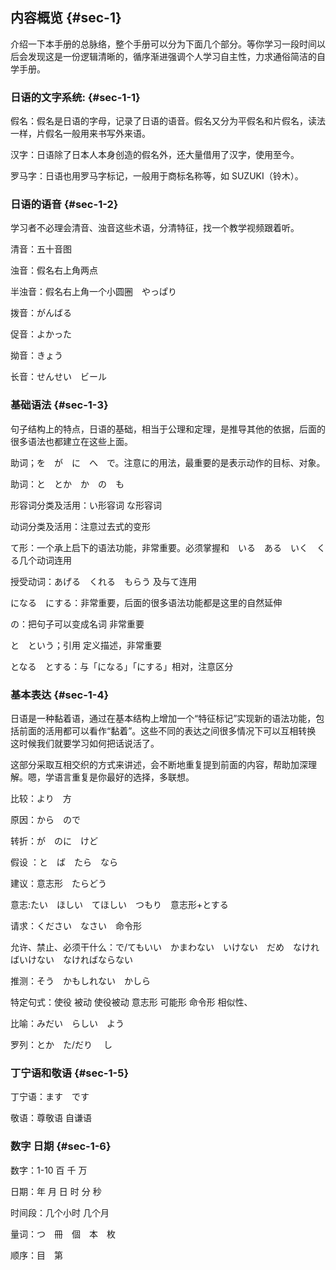 ## 内容概览 {#sec-1}

介绍一下本手册的总脉络，整个手册可以分为下面几个部分。等你学习一段时间以后会发现这是一份逻辑清晰的，循序渐进强调个人学习自主性，力求通俗简洁的自学手册。

### 日语的文字系统: {#sec-1-1}

假名：假名是日语的字母，记录了日语的语音。假名又分为平假名和片假名，读法一样，片假名一般用来书写外来语。

汉字：日语除了日本人本身创造的假名外，还大量借用了汉字，使用至今。

罗马字：日语也用罗马字标记，一般用于商标名称等，如 SUZUKI（铃木）。

### 日语的语音 {#sec-1-2}

学习者不必理会清音、浊音这些术语，分清特征，找一个教学视频跟着听。

清音：五十音图

浊音：假名右上角两点

半浊音：假名右上角一个小圆圈　やっぱり

拨音：がんばる

促音：よかった

拗音：きょう

长音：せんせい　ビール

### 基础语法 {#sec-1-3}

句子结构上的特点，日语的基础，相当于公理和定理，是推导其他的依据，后面的很多语法也都建立在这些上面。

助词；を　が　に　へ　で。注意に的用法，最重要的是表示动作的目标、对象。

助词：と　とか　か　の　も

形容词分类及活用：い形容词 な形容词

动词分类及活用：注意过去式的变形

て形：一个承上启下的语法功能，非常重要。必须掌握和　いる　ある　いく　くる几个动词连用

授受动词：あげる　くれる　もらう 及与て连用

になる　にする：非常重要，后面的很多语法功能都是这里的自然延伸

の：把句子可以变成名词 非常重要

と　という；引用 定义描述，非常重要

となる　とする：与「になる」「にする」相对，注意区分

### 基本表达 {#sec-1-4}

日语是一种黏着语，通过在基本结构上增加一个“特征标记”实现新的语法功能，包括前面的活用都可以看作“黏着”。这些不同的表达之间很多情况下可以互相转换 这时候我们就要学习如何把话说活了。

这部分采取互相交织的方式来讲述，会不断地重复提到前面的内容，帮助加深理解。嗯，学语言重复是你最好的选择，多联想。

比较：より　方

原因：から　ので

转折：が　のに　けど

假设 ：と　ば　たら　なら

建议：意志形　たらどう

意志:たい　ほしい　てほしい　つもり　意志形+とする

请求：ください　なさい　命令形

允许、禁止、必须干什么：で/てもいい　かまわない　いけない　だめ　なければいけない　なければならない

推测：そう　かもしれない　かしら

特定句式：使役 被动 使役被动 意志形 可能形 命令形 相似性、

比喻：みだい　らしい　よう

罗列：とか　た/だり　 し

### 丁宁语和敬语 {#sec-1-5}

丁宁语：ます　です

敬语：尊敬语 自谦语

### 数字 日期 {#sec-1-6}

数字：1-10 百 千 万

日期：年 月 日 时 分 秒

时间段：几个小时 几个月

量词：つ　冊　個　本　枚

顺序：目　第

